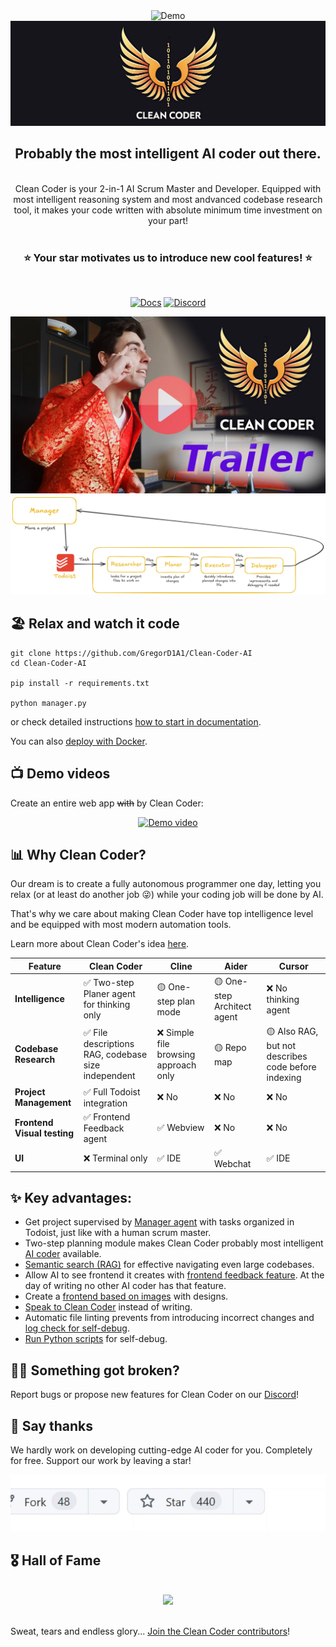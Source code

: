 <div align="center">
  <img src="/non_src/assets/starting_video.gif" alt="Demo">
  <br>
  <img src="/non_src/assets/logo_wide_3.jpg" alt="Logo">
  <br> 
  <h2>Probably the most intelligent AI coder out there.</h2>
  <br>
  Clean Coder is your 2-in-1 AI Scrum Master and Developer. Equipped with most intelligent reasoning system and most andvanced codebase research tool, it makes your code written with absolute minimum time investment on your part!
  <br>
  <br>
    <h3>⭐️ Your star motivates us to introduce new cool features! ⭐️</h3>  
  <br>

[![Docs](https://img.shields.io/badge/docs-latest-blue)](https://clean-coder.dev)
[![Discord](https://img.shields.io/static/v1?logo=discord&label=discord&message=Join&color=brightgreen)](https://discord.gg/8gat7Pv7QJ)

  <a href="https://cleancoder.byst.re/Agent_nr.6-Trailer.mp4" target="_blank" title="Trailer">
    <img src="/non_src/assets/Miniature_trailer.jpg" width="600" alt="Trailer">
  </a>
  <br>

  <img src="/non_src/assets/CC_diagram_light_golden.png">
</div>

## 🏖️ Relax and watch it code

```
git clone https://github.com/GregorD1A1/Clean-Coder-AI
cd Clean-Coder-AI

pip install -r requirements.txt

python manager.py
```
or check detailed instructions [how to start in documentation](https://clean-coder.dev/getting_started/quick_start/).

You can also [deploy with Docker](https://clean-coder.dev/getting_started/run_with_docker/).


## 📺 Demo videos

Create an entire web app ~~with~~ by Clean Coder:

<div align="center">
<a href="https://youtu.be/aNpB-Tw-YPw" title="Greg's Tech video">
  <img src="https://img.youtube.com/vi/aNpB-Tw-YPw/maxresdefault.jpg" width="600" alt="Demo video">
</a>
</div>


## 📊 Why Clean Coder?

Our dream is to create a fully autonomous programmer one day, letting you relax (or at least do another job 😜) while your coding job will be done by AI.

That's why we care about making Clean Coder have top intelligence level and be equipped with most modern automation tools.

Learn more about Clean Coder's idea [here](https://clean-coder.dev/faq/why_clean_coder/).

| Feature | Clean Coder | Cline | Aider | Cursor |
|---------|-------------|--------|-------|---------|
| **Intelligence** | ✅ Two-step Planer agent for thinking only  | 🟡 One-step plan mode | 🟡 One-step Architect agent | ❌ No thinking agent |
| **Codebase Research** | ✅ File descriptions RAG, codebase size independent | ❌ Simple file browsing approach only | 🟡 Repo map | 🟡 Also RAG, but not describes code before indexing  |
| **Project Management** | ✅ Full Todoist integration | ❌ No | ❌ No | ❌ No |
| **Frontend Visual testing** | ✅ Frontend Feedback agent | ✅ Webview | ❌ No | ❌ No |
| **UI** | ❌ Terminal only | ✅ IDE | ✅ Webchat | ✅ IDE |


## ✨ Key advantages:

- Get project supervised by [Manager agent](https://clean-coder.dev/usage/manager/) with tasks organized in Todoist, just like with a human scrum master.
- Two-step planning module makes Clean Coder probably most intelligent [AI coder](https://clean-coder.dev/usage/programmer_pipeline/) available.
- [Semantic search (RAG)](https://clean-coder.dev/advanced_features_installation/similarity_search_for_researcher/) for effective navigating even large codebases.
- Allow AI to see frontend it creates with [frontend feedback feature](https://clean-coder.dev/features/frontend_feedback/). At the day of writing no other AI coder has that feature.
- Create a [frontend based on images](https://clean-coder.dev/features/working_with_images/) with designs.
- [Speak to Clean Coder](https://clean-coder.dev/features/talk_to_cc/) instead of writing.
- Automatic file linting prevents from introducing incorrect changes and [log check for self-debug](https://clean-coder.dev/advanced_features_installation/logs_check/).
- [Run Python scripts](https://clean-coder.dev/advanced_features_installation/python_scripts_run/) for self-debug.


## ⛓️‍💥 Something got broken?

Report bugs or propose new features for Clean Coder on our [Discord](https://discord.gg/8gat7Pv7QJ)!


## 🌟 Say thanks

We hardly work on developing cutting-edge AI coder for you. Completely for free. Support our work by leaving a star!

![Starring](/non_src/assets/star.gif)

## 🎖️ Hall of Fame
<br>
<div align="center">
  <a href="https://github.com/Grigorij-Dudnik/Clean-Coder-AI/graphs/contributors">
    <img src="https://contrib.rocks/image?repo=Grigorij-Dudnik/Clean-Coder-AI&1" />
  </a>
</div>
<br>

Sweat, tears and endless glory... [Join the Clean Coder contributors](https://clean-coder.dev/community/contributions_guide/)!